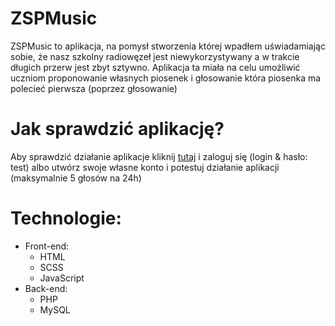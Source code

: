 # ZSPMusic

ZSPMusic to aplikacja, na pomysł stworzenia której wpadłem uświadamiając sobie, że nasz szkolny radiowęzeł jest niewykorzystywany a w trakcie długich przerw jest zbyt sztywno. Aplikacja ta miała na celu umożliwić uczniom proponowanie własnych piosenek i głosowanie która piosenka ma polecieć pierwsza (poprzez głosowanie)

# Jak sprawdzić aplikację?

Aby sprawdzić działanie aplikacje kliknij [tutaj](https://kolodev.pl/projects/zspmusic/index.php) i zaloguj się (login & hasło: test) albo utwórz swoje własne konto i potestuj działanie aplikacji (maksymalnie 5 głosów na 24h)

# Technologie:

- Front-end:
  - HTML
  - SCSS
  - JavaScript
- Back-end:
  - PHP
  - MySQL
